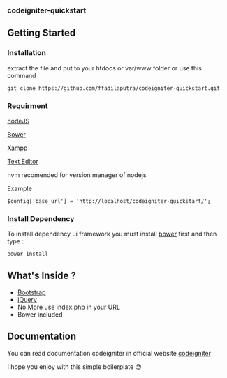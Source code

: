 ### codeigniter-quickstart

## Getting Started

### Installation
extract the file and put to your htdocs or var/www folder or use this command
```
git clone https://github.com/ffadilaputra/codeigniter-quickstart.git 
```

### Requirment

[nodeJS](https://github.com/creationix/nvm)

[Bower](https://bower.io/)

[Xampp](https://www.apachefriends.org/index.html)

[Text Editor](http://www.vim.org/download.php)

nvm recomended for version manager of nodejs


Example
```
$config['base_url'] = 'http://localhost/codeigniter-quickstart/';

```

### Install Dependency
To install dependency ui framework you must install [bower](https://bower.io/) first and then type : 
```
bower install 
```

## What's Inside ?
 - [Bootstrap](http://getbootstrap.com/)
 - [jQuery](https://jquery.com/)
 - No More use index.php in your URL
 - Bower included

## Documentation
 You can read documentation codeigniter in official website [codeigniter](https://codeigniter.com/docs)

 I hope you enjoy with this simple boilerplate :heart_eyes: